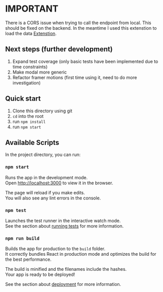 # IMPORTANT

There is a CORS issue when trying to call the endpoint from local. This should be fixed on the backend. In the meantime I used this extenstion to load the data [Extenstion](https://chromewebstore.google.com/detail/allow-cors-access-control/lhobafahddgcelffkeicbaginigeejlf).

## Next steps (further development)

1. Expand test coverage (only basic tests have been implemented due to time constraints)
2. Make modal more generic
3. Refactor framer motions (first time using it, need to do more investigation)

## Quick start

1. Clone this directory using git
2. `cd` into the root
3. run `npm install`
4. run `npm start`

## Available Scripts

In the project directory, you can run:

### `npm start`

Runs the app in the development mode.\
Open [http://localhost:3000](http://localhost:3000) to view it in the browser.

The page will reload if you make edits.\
You will also see any lint errors in the console.

### `npm test`

Launches the test runner in the interactive watch mode.\
See the section about [running tests](https://facebook.github.io/create-react-app/docs/running-tests) for more information.

### `npm run build`

Builds the app for production to the `build` folder.\
It correctly bundles React in production mode and optimizes the build for the best performance.

The build is minified and the filenames include the hashes.\
Your app is ready to be deployed!

See the section about [deployment](https://facebook.github.io/create-react-app/docs/deployment) for more information.
